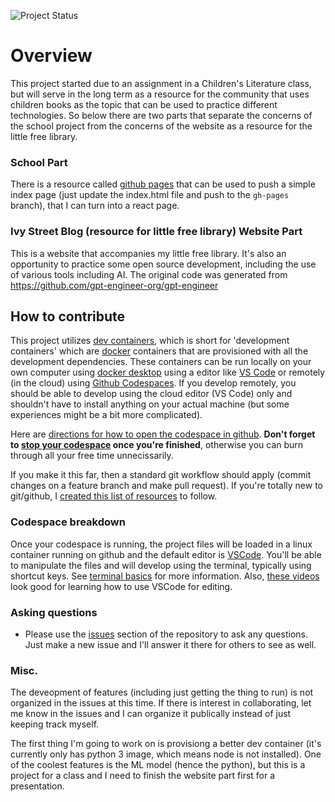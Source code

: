 ![Project Status](https://img.shields.io/badge/status-broken-red)

# Overview 
This project started due to an assignment in a Children's Literature class, but will serve in the long term as a resource for the community that uses children books as the topic that can be used to practice different technologies. So below there are two parts that separate the concerns of the school project from the concerns of the website as a resource for the little free library. 

### School Part
There is a resource called [github pages](https://docs.github.com/en/pages/quickstart) that can be used to push a simple index page (just update the index.html file and push to the `gh-pages` branch), that I can turn into a react page. 

### Ivy Street Blog (resource for little free library) Website Part
This is a website that accompanies my little free library. It's also an opportunity to practice some open source development, including the use of various tools including AI. The original code was generated from https://github.com/gpt-engineer-org/gpt-engineer

## How to contribute
This project utilizes [dev containers](https://containers.dev/), which is short for 'development containers' which are [docker](https://docs.docker.com/get-started/overview/) containers that are provisioned with all the development dependencies. These containers can be run locally on your own computer using [docker desktop](https://www.docker.com/products/docker-desktop/) using a editor like [VS Code](https://code.visualstudio.com/docs/devcontainers/containers) or remotely (in the cloud) using [Github Codespaces](https://docs.github.com/en/codespaces). If you develop remotely, you should be able to develop using the cloud editor (VS Code) only and shouldn't have to install anything on your actual machine (but some experiences might be a bit more complicated). 

Here are [directions for how to open the codespace in github](https://docs.github.com/en/codespaces/developing-in-a-codespace/creating-a-codespace-for-a-repository#creating-a-codespace-for-a-repository). **Don't forget to [stop your codespace](https://docs.github.com/en/codespaces/developing-in-a-codespace/stopping-and-starting-a-codespace#stopping-a-codespace) once you're finished**, otherwise you can burn through all your free time unnecissarily. 

If you make it this far, then a standard git workflow should apply (commit changes on a feature branch and make pull request). If you're totally new to git/github, I [created this list of resources](https://github.com/sprintup/blah?tab=readme-ov-file#additional-resources) to follow.  

### Codespace breakdown
Once your codespace is running, the project files will be loaded in a linux container running on github and the default editor is [VSCode](https://code.visualstudio.com/docs). You'll be able to manipulate the files and will develop using the terminal, typically using shortcut keys. See [terminal basics](https://code.visualstudio.com/docs/terminal/basics) for more information. Also, [these videos](https://code.visualstudio.com/docs/getstarted/introvideos) look good for learning how to use VSCode for editing.

### Asking questions
- Please use the [issues](https://github.com/sprintup/ivystreetblog/issues) section of the repository to ask any questions. Just make a new issue and I'll answer it there for others to see as well. 

### Misc.
The deveopment of features (including just getting the thing to run) is not organized in the issues at this time. If there is interest in collaborating, let me know in the issues and I can organize it publically instead of just keeping track myself. 

The first thing I'm going to work on is provisiong a better dev container (it's currently only has python 3 image, which means node is not installed). One of the coolest features is the ML model (hence the python), but this is a project for a class and I need to finish the website part first for a presentation. 